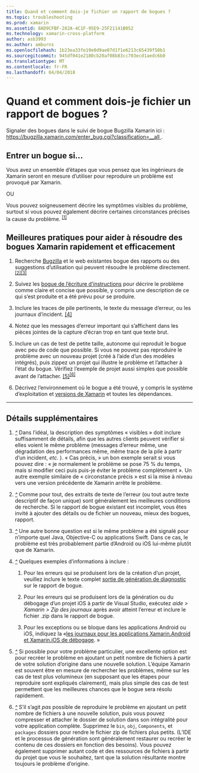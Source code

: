 ```yaml
---
title: Quand et comment dois-je fichier un rapport de bogues ?
ms.topic: troubleshooting
ms.prod: xamarin
ms.assetid: 8AD9CFBF-282A-4C1F-95E9-25F21141B052
ms.technology: xamarin-cross-platform
author: asb3993
ms.author: amburns
ms.openlocfilehash: 1b23ea33fe19e0d9ae07d1f1e6213c65439f58b1
ms.sourcegitcommit: 945df041e2180cb20af08b83cc703ecd1aedc6b0
ms.translationtype: MT
ms.contentlocale: fr-FR
ms.lasthandoff: 04/04/2018
---
```

# <a name="when-and-how-should-i-file-a-bug-report"></a>Quand et comment dois-je fichier un rapport de bogues ?


Signaler des bogues dans le suivi de bogue Bugzilla Xamarin ici : [ https://bugzilla.xamarin.com/enter_bug.cgi?classification=__all ](https://bugzilla.xamarin.com/enter_bug.cgi?classification=__all).

## <a name="file-a-bug-if"></a>Entrer un bogue si...


Vous avez un ensemble d’étapes que vous pensez que les ingénieurs de Xamarin seront en mesure d’utiliser pour reproduire un problème est provoqué par Xamarin.

OU

Vous pouvez soigneusement décrire les symptômes visibles du problème, surtout si vous pouvez également décrire certaines circonstances précises la cause du problème. <sup> [[1]](#note-1)</sup>


## <a name="best-practices-to-help-xamarin-address-bugs-quickly-and-efficiently"></a>Meilleures pratiques pour aider à résoudre des bogues Xamarin rapidement et efficacement


1. <a name="ref-1" />Recherche [Bugzilla](https://bugzilla.xamarin.com/query.cgi?format=specific&amp;bug_status=__all__) et le web existantes bogue des rapports ou des suggestions d’utilisation qui peuvent résoudre le problème directement.<sup> [[2]](#note-2)</sup><sup>[[3]](#note-3)</sup>

1. <a name="ref-2" />Suivez les [bogue de l’écriture d’instructions](https://bugzilla.xamarin.com/page.cgi?id=bug-writing.html) pour décrire le problème comme claire et concise que possible, y compris une description de ce qui s’est produite et a été prévu pour se produire.

1. <a name="ref-3" />Inclure les traces de pile pertinents, le texte du message d’erreur, ou les journaux d’incident. <sup>[[4]](#note-4)</sup>

1. <a name="ref-4" />Notez que les messages d’erreur important qui s’affichent dans les pièces jointes de la capture d’écran trop en tant que texte brut.

1. <a name="ref-5" />Inclure un cas de test de petite taille, autonome qui reproduit le bogue avec peu de code que possible.  Si vous ne pouvez pas reproduire le problème avec un nouveau projet (créé à l’aide d’un des modèles intégrés), puis zippez un projet qui illustre le problème et l’attacher à l’état du bogue.  Vérifiez l’exemple de projet aussi simples que possible avant de l’attacher. <sup> [[5]](#note-5)</sup><sup>[[6]](#note-6)</sup>

1. <a name="ref-6" />Décrivez l’environnement où le bogue a été trouvé, y compris le système d’exploitation et [versions de Xamarin](~/cross-platform/troubleshooting/questions/version-logs.md) et toutes les dépendances.

---

## <a name="additional-details"></a>Détails supplémentaires

1. <a name="note-1" />[*^*](#ref-1) Dans l’idéal, la description des symptômes « visibles » doit inclure suffisamment de détails, afin que les autres clients peuvent vérifier si elles voient le même problème (messages d’erreur même, une dégradation des performances même, même trace de la pile à partir d’un incident, _etc._ ). « Cas précis, » un bon exemple serait si vous pouvez dire : « je normalement le problème se pose 75 % du temps, mais si modifier ceci puis puis-je éviter le problème complètement ». Un autre exemple similaire de « circonstance précis » est si la mise à niveau vers une version précédente de Xamarin arrête le problème.

1. <a name="note-2" />[*^*](#ref-2) Comme pour tout, des extraits de texte de l’erreur (ou tout autre texte descriptif de façon unique) sont généralement les meilleures conditions de recherche. Si le rapport de bogue existant est incomplet, vous êtes invité à ajouter des détails ou de fichier un nouveau, mieux des bogues, rapport.

1. <a name="note-3" />[*^*](#ref-3) Une autre bonne question est si le même problème a été signalé pour n’importe quel Java, Objective-C ou applications Swift. Dans ce cas, le problème est très probablement partie d’Android ou iOS lui-même plutôt que de Xamarin.

1. <a name="note-4" />[*^*](#ref-4) Quelques exemples d’informations à inclure :

    1. Pour les erreurs qui se produisent lors de la création d’un projet, veuillez inclure le texte complet [sortie de génération de diagnostic](~/android/troubleshooting/troubleshooting.md#Diagnostic_MSBuild_Output) sur le rapport de bogue.
    
    1. Pour les erreurs qui se produisent lors de la génération ou du débogage d’un projet iOS à partir de Visual Studio, exécutez _aide > Xamarin > Zip des journaux_ après avoir atteint l’erreur et inclure le fichier .zip dans le rapport de bogue.
    
    1. Pour les exceptions ou se bloque dans les applications Android ou iOS, indiquez la «[les journaux pour les applications Xamarin.Android et Xamarin.iOS de débogage](~/cross-platform/troubleshooting/questions/version-logs.md#debug-logs-for-xamarin-apps). »

1. <a name="note-5" />[*^*](#ref-5) Si possible pour votre problème particulier, une excellente option est pour recréer le problème en ajoutant un petit nombre de fichiers à partir de votre solution d’origine dans une nouvelle solution. L’équipe Xamarin est souvent être en mesure de rechercher les problèmes, même sur les cas de test plus volumineux (en supposant que les étapes pour reproduire sont expliqués clairement), mais plus simple des cas de test permettent que les meilleures chances que le bogue sera résolu rapidement.


1. <a name="note-6" />[*^*](#ref-6) S’il s’agit _pas_ possible de reproduire le problème en ajoutant un petit nombre de fichiers à une nouvelle solution, puis vous pouvez compresser et attacher le dossier de solution dans son intégralité pour votre application complète. Supprimez le `bin`, `obj`, `Components`, et `packages` dossiers pour rendre le fichier zip de fichiers plus petits. (L’IDE et le processus de génération sont généralement restaurer ou recréer le contenu de ces dossiers en fonction des besoins). Vous pouvez également supprimer autant code et des ressources de fichiers à partir du projet que vous le souhaitez, tant que la solution résultante montre toujours le problème d’origine.

